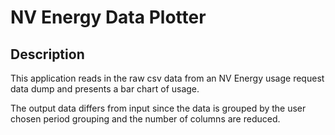 # NV Energy Data Plotter

## Description
This application reads in the raw csv data from an NV Energy usage request data dump and presents a bar chart of usage.

The output data differs from input since the data is grouped by the user chosen period grouping and the number of columns are reduced.
